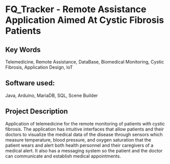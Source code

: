 # FQ_Tracker - Remote Assistance Application Aimed At Cystic Fibrosis Patients
## Key Words
Telemedicine, Remote Assistance, DataBase, Biomedical Monitoring, Cystic Fibrosis, Application Design, IoT
## Software used:
Java, Arduino, MariaDB, SQL, Scene Builder

## Project Description
Application of telemedicine for the remote monitoring of patients with cystic fibrosis. 
The application has intuitive interfaces that allow patients and their doctors to visualize the medical data of the disease through sensors which measure temperature, blood pressure, and oxygen saturation that the patient wears 
and alert both health personnel and their caregivers of a medical alert.
It also has a messaging system so the patient and the doctor can communicate and establish medical appointments.

